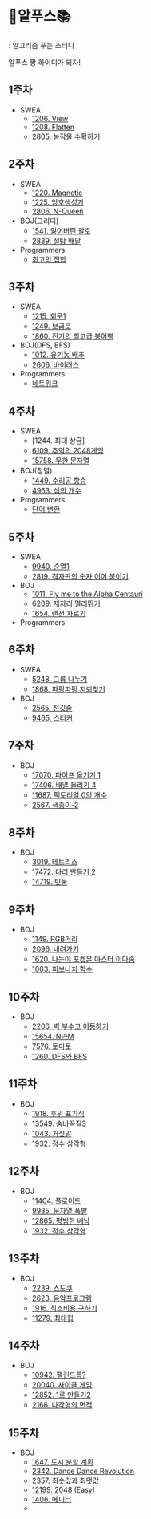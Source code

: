 # 🗻알푸스📚

 : 알고리즘 푸는 스터디

알푸스 짱 하이디가 되자!

## 1주차
* SWEA
  * [1206. View](https://github.com/SSAFY-9th-Seoul-class-11/Siwon_Park/blob/main/SSAFY9_11_Algorithm_Study/src/SWEA/Solution_1206.java)  
  * [1208. Flatten](https://github.com/SSAFY-9th-Seoul-class-11/Siwon_Park/blob/main/SSAFY9_11_Algorithm_Study/src/SWEA/Solution_1208.java)  
  * [2805. 농작물 수확하기](https://github.com/SSAFY-9th-Seoul-class-11/Siwon_Park/blob/main/SSAFY9_11_Algorithm_Study/src/SWEA/Solution_2805.java)  
## 2주차
* SWEA
  * [1220. Magnetic](https://github.com/SSAFY-9th-Seoul-class-11/Siwon_Park/blob/main/SSAFY9_11_Algorithm_Study/src/SWEA/Solution_SWEA_1220.java)
  * [1225. 암호생성기](https://github.com/SSAFY-9th-Seoul-class-11/Siwon_Park/blob/main/SSAFY9_11_Algorithm_Study/src/SWEA/Solution_SWEA_1225.java)
  * [2806. N-Queen](https://github.com/SSAFY-9th-Seoul-class-11/Siwon_Park/blob/main/SSAFY9_11_Algorithm_Study/src/SWEA/Solution_SWEA_2806.java)
* BOJ(그리디)
  * [1541. 잃어버린 괄호](https://github.com/SSAFY-9th-Seoul-class-11/Siwon_Park/blob/main/SSAFY9_11_Algorithm_Study/src/BOJ/Main_1541_잃어버린괄호_박시원.java)
  * [2839. 설탕 배달](https://github.com/SSAFY-9th-Seoul-class-11/Siwon_Park/blob/main/SSAFY9_11_Algorithm_Study/src/BOJ/Main_2839.java)
* Programmers
  * [최고의 집합](https://github.com/SSAFY-9th-Seoul-class-11/Siwon_Park/blob/main/SSAFY9_11_Algorithm_Study/src/Programmers/Lv3/BestSet.java)
## 3주차
* SWEA
  * [1215. 회문1](https://github.com/SSAFY-9th-Seoul-class-11/Siwon_Park/blob/main/SSAFY9_11_Algorithm_Study/src/SWEA/Solution_1215.java)
  * [1249. 보급로](https://github.com/SSAFY-9th-Seoul-class-11/Siwon_Park/blob/main/SSAFY9_11_Algorithm_Study/src/SWEA/Solution_1249.java)
  * [1860. 진기의 최고급 붕어빵](https://github.com/SSAFY-9th-Seoul-class-11/Siwon_Park/blob/main/SSAFY9_11_Algorithm_Study/src/SWEA/Solution_1860.java)
* BOJ(DFS, BFS)
  * [1012. 유기농 배추](https://github.com/SSAFY-9th-Seoul-class-11/Siwon_Park/blob/main/SSAFY9_11_Algorithm_Study/src/BOJ/Main_1012.java)
  * [2606. 바이러스](https://github.com/SSAFY-9th-Seoul-class-11/Siwon_Park/blob/main/SSAFY9_11_Algorithm_Study/src/BOJ/Main_2606.java)
* Programmers
  * [네트워크](https://github.com/SSAFY-9th-Seoul-class-11/Siwon_Park/blob/main/SSAFY9_11_Algorithm_Study/src/Programmers/Lv3/Network.java)
## 4주차
* SWEA
  * [1244. 최대 상금]
  * [6109. 추억의 2048게임](https://github.com/SSAFY-9th-Seoul-class-11/Siwon_Park/blob/main/SSAFY9_11_Algorithm_Study/src/SWEA/Solution_6109.java)
  * [15758. 무한 문자열](https://github.com/SSAFY-9th-Seoul-class-11/Siwon_Park/blob/main/SSAFY9_11_Algorithm_Study/src/SWEA/Solution_15758.java)
* BOJ(정렬)
  * [1449. 수리공 항승](https://github.com/SSAFY-9th-Seoul-class-11/Siwon_Park/blob/main/SSAFY9_11_Algorithm_Study/src/BOJ/Main_1449.java)
  * [4963. 섬의 개수](https://github.com/SSAFY-9th-Seoul-class-11/Siwon_Park/blob/main/SSAFY9_11_Algorithm_Study/src/BOJ/Main_4963.java)
* Programmers
  * [단어 변환](https://github.com/SSAFY-9th-Seoul-class-11/Siwon_Park/blob/main/SSAFY9_11_Algorithm_Study/src/Programmers/Lv3/ChangeWord.java)
## 5주차
* SWEA
  * [9940. 순열1](https://github.com/SSAFY-9th-Seoul-class-11/Siwon_Park/blob/main/SSAFY9_11_Algorithm_Study/src/SWEA/Solution_9940.java)
  * [2819. 격자판의 숫자 이어 붙이기](https://github.com/SSAFY-9th-Seoul-class-11/Siwon_Park/blob/main/SSAFY9_11_Algorithm_Study/src/SWEA/Solution_2819.java)
* BOJ
  * [1011. Fly me to the Alpha Centauri](https://github.com/SSAFY-9th-Seoul-class-11/Siwon_Park/blob/main/SSAFY9_11_Algorithm_Study/src/BOJ/Main_1011.java)
  * [6209. 제자리 멀리뛰기](https://github.com/SSAFY-9th-Seoul-class-11/Siwon_Park/blob/main/SSAFY9_11_Algorithm_Study/src/BOJ/Main_6209.java)
  * [1654. 랜선 자르기](https://github.com/SSAFY-9th-Seoul-class-11/Siwon_Park/blob/main/SSAFY9_11_Algorithm_Study/src/BOJ/Main_1654.java)
* Programmers
## 6주차
* SWEA
  * [5248. 그룹 나누기](https://github.com/SSAFY-9th-Seoul-class-11/Siwon_Park/blob/main/SSAFY9_11_Algorithm_Study/src/SWEA/Solution_5248.java)
  * [1868. 파핑파핑 지뢰찾기]()
* BOJ
  * [2565. 전깃줄](https://github.com/SSAFY-9th-Seoul-class-11/Siwon_Park/blob/main/SSAFY9_11_Algorithm_Study/src/BOJ/Main_2565.java)
  * [9465. 스티커](https://github.com/SSAFY-9th-Seoul-class-11/Siwon_Park/blob/main/SSAFY9_11_Algorithm_Study/src/BOJ/Main_9465.java)
## 7주차
* BOJ
  * [17070. 파이프 옮기기 1](https://github.com/SSAFY-9th-Seoul-class-11/Siwon_Park/blob/main/SSAFY9_11_Algorithm_Study/src/BOJ/Main_17070.java)
  * [17406. 배열 돌리기 4](https://github.com/SSAFY-9th-Seoul-class-11/Siwon_Park/blob/main/SSAFY9_11_Algorithm_Study/src/BOJ/Main_17406.java)
  * [11687. 팩토리얼 0의 개수](https://github.com/SSAFY-9th-Seoul-class-11/Siwon_Park/blob/main/SSAFY9_11_Algorithm_Study/src/BOJ/Main_11687.java)
  * [2567. 색종이-2](https://github.com/SSAFY-9th-Seoul-class-11/Siwon_Park/blob/main/SSAFY9_11_Algorithm_Study/src/BOJ/Main_2567.java)
## 8주차
* BOJ
  * [3019. 테트리스](https://github.com/SSAFY-9th-Seoul-class-11/Siwon_Park/blob/main/SSAFY9_11_Algorithm_Study/src/BOJ/Main_3019_%ED%85%8C%ED%8A%B8%EB%A6%AC%EC%8A%A4_%EB%B0%95%EC%8B%9C%EC%9B%90.java)
  * [17472. 다리 만들기 2]()
  * [14719. 빗물](https://github.com/SSAFY-9th-Seoul-class-11/Siwon_Park/blob/main/SSAFY9_11_Algorithm_Study/src/BOJ/Main_14719_%EB%B9%97%EB%AC%BC_%EB%B0%95%EC%8B%9C%EC%9B%90.java)
## 9주차
* BOJ
  * [1149. RGB거리](https://github.com/SSAFY-9th-Seoul-class-11/Siwon_Park/blob/main/SSAFY9_11_Algorithm_Study/src/BOJ/Main_1149_RGB%EA%B1%B0%EB%A6%AC_%EB%B0%95%EC%8B%9C%EC%9B%90.java)
  * [2096. 내려가기](https://github.com/SSAFY-9th-Seoul-class-11/Siwon_Park/blob/main/SSAFY9_11_Algorithm_Study/src/BOJ/Main_2096_%EB%82%B4%EB%A0%A4%EA%B0%80%EA%B8%B0_%EB%B0%95%EC%8B%9C%EC%9B%90.java)
  * [1620. 나는야 포켓몬 마스터 이다솜](https://github.com/SSAFY-9th-Seoul-class-11/Siwon_Park/blob/main/SSAFY9_11_Algorithm_Study/src/BOJ/Main_1620_%EB%82%98%EB%8A%94%EC%95%BC%ED%8F%AC%EC%BC%93%EB%AA%AC%EB%A7%88%EC%8A%A4%ED%84%B0%EC%9D%B4%EB%8B%A4%EC%86%9C_%EB%B0%95%EC%8B%9C%EC%9B%90.java)
  * [1003. 피보나치 함수](https://github.com/SSAFY-9th-Seoul-class-11/Siwon_Park/blob/main/SSAFY9_11_Algorithm_Study/src/BOJ/Main_1003_%ED%94%BC%EB%B3%B4%EB%82%98%EC%B9%98%ED%95%A8%EC%88%98_%EB%B0%95%EC%8B%9C%EC%9B%90.java)
## 10주차
* BOJ
  * [2206. 벽 부수고 이동하기](https://github.com/SSAFY-9th-Seoul-class-11/Siwon_Park/blob/main/SSAFY9_11_Algorithm_Study/src/BOJ/Main_2206_%EB%B2%BD%EB%B6%80%EC%88%98%EA%B3%A0%EC%9D%B4%EB%8F%99%ED%95%98%EA%B8%B0.java)
  * [15654. N과M](https://github.com/SSAFY-9th-Seoul-class-11/Siwon_Park/blob/main/SSAFY9_11_Algorithm_Study/src/BOJ/Main_15654_N%EA%B3%BCM_%EB%B0%95%EC%8B%9C%EC%9B%90.java)
  * [7576. 토마토](https://github.com/SSAFY-9th-Seoul-class-11/Siwon_Park/blob/main/SSAFY9_11_Algorithm_Study/src/BOJ/Main_7576_%ED%86%A0%EB%A7%88%ED%86%A0_%EB%B0%95%EC%8B%9C%EC%9B%90.java)
  * [1260. DFS와 BFS](https://github.com/SSAFY-9th-Seoul-class-11/Siwon_Park/blob/main/SSAFY9_11_Algorithm_Study/src/BOJ/Main_1260_DFS%EC%99%80BFS_%EB%B0%95%EC%8B%9C%EC%9B%90.java)
## 11주차
 * BOJ
   * [1918. 후위 표기식](https://github.com/SSAFY-9th-Seoul-class-11/Siwon_Park/blob/main/SSAFY9_11_Algorithm_Study/src/BOJ/Main_1918_%ED%9B%84%EC%9C%84%ED%91%9C%EA%B8%B0%EC%8B%9D_%EB%B0%95%EC%8B%9C%EC%9B%90.java)
   * [13549. 숨바꼭질3](https://github.com/SSAFY-9th-Seoul-class-11/Siwon_Park/blob/main/SSAFY9_11_Algorithm_Study/src/BOJ/Main_13549_%EC%88%A8%EB%B0%94%EA%BC%AD%EC%A7%883_%EB%B0%95%EC%8B%9C%EC%9B%90.java)
   * [1043. 거짓말](https://github.com/SSAFY-9th-Seoul-class-11/Siwon_Park/blob/main/SSAFY9_11_Algorithm_Study/src/BOJ/Main_1043_%EA%B1%B0%EC%A7%93%EB%A7%90_%EB%B0%95%EC%8B%9C%EC%9B%90.java)
   * [1932. 정수 삼각형](https://github.com/SSAFY-9th-Seoul-class-11/Siwon_Park/blob/main/SSAFY9_11_Algorithm_Study/src/BOJ/Main_1932_%EC%A0%95%EC%88%98%EC%82%BC%EA%B0%81%ED%98%95_%EB%B0%95%EC%8B%9C%EC%9B%90.java)
## 12주차
 * BOJ
   * [11404. 플로이드](https://github.com/SSAFY-9th-Seoul-class-11/Siwon_Park/blob/main/SSAFY9_11_Algorithm_Study/src/BOJ/Main_11404_%ED%94%8C%EB%A1%9C%EC%9D%B4%EB%93%9C_%EB%B0%95%EC%8B%9C%EC%9B%90.java)
   * [9935. 문자열 폭발](https://github.com/SSAFY-9th-Seoul-class-11/Siwon_Park/blob/main/SSAFY9_11_Algorithm_Study/src/BOJ/Main_9935_%EB%AC%B8%EC%9E%90%EC%97%B4%ED%8F%AD%EB%B0%9C_%EB%B0%95%EC%8B%9C%EC%9B%90.java)
   * [12865. 평범한 배낭](https://github.com/SSAFY-9th-Seoul-class-11/Siwon_Park/blob/main/SSAFY9_11_Algorithm_Study/src/BOJ/Main_12865_%ED%8F%89%EB%B2%94%ED%95%9C%EB%B0%B0%EB%82%AD_%EB%B0%95%EC%8B%9C%EC%9B%90.java)
   * [1932. 정수 삼각형](https://github.com/SSAFY-9th-Seoul-class-11/Siwon_Park/blob/main/SSAFY9_11_Algorithm_Study/src/BOJ/Main_1932_%EC%A0%95%EC%88%98%EC%82%BC%EA%B0%81%ED%98%95_%EB%B0%95%EC%8B%9C%EC%9B%90.java)
 ## 13주차
  * BOJ
    * [2239. 스도쿠](https://github.com/SSAFY-9th-Seoul-class-11/Siwon_Park/blob/main/SSAFY9_11_Algorithm_Study/src/BOJ/Main_2239_%EC%8A%A4%EB%8F%84%EC%BF%A0_%EB%B0%95%EC%8B%9C%EC%9B%90.java)
    * [2623. 음악프로그램](https://github.com/SSAFY-9th-Seoul-class-11/Siwon_Park/blob/main/SSAFY9_11_Algorithm_Study/src/BOJ/Main_2623_%EC%9D%8C%EC%95%85%ED%94%84%EB%A1%9C%EA%B7%B8%EB%9E%A8_%EB%B0%95%EC%8B%9C%EC%9B%90.java)
    * [1916. 최소비용 구하기](https://github.com/SSAFY-9th-Seoul-class-11/Siwon_Park/blob/main/SSAFY9_11_Algorithm_Study/src/BOJ/Main_1916_%EC%B5%9C%EC%86%8C%EB%B9%84%EC%9A%A9%EA%B5%AC%ED%95%98%EA%B8%B0_%EB%B0%95%EC%8B%9C%EC%9B%90.java)
    * [11279. 최대힙](https://github.com/SSAFY-9th-Seoul-class-11/Siwon_Park/blob/main/SSAFY9_11_Algorithm_Study/src/BOJ/Main_11279_%EC%B5%9C%EB%8C%80%ED%9E%99_%EB%B0%95%EC%8B%9C%EC%9B%90.java)
## 14주차
 * BOJ
   * [10942. 팰린드롬?](https://github.com/SSAFY-9th-Seoul-class-11/Siwon_Park/blob/main/SSAFY9_11_Algorithm_Study/src/BOJ/Main_10942_%ED%8C%B0%EB%A6%B0%EB%93%9C%EB%A1%AC_%EB%B0%95%EC%8B%9C%EC%9B%90.java)
   * [20040. 사이클 게임](https://github.com/SSAFY-9th-Seoul-class-11/Siwon_Park/blob/main/SSAFY9_11_Algorithm_Study/src/BOJ/Main_20040_%EC%82%AC%EC%9D%B4%ED%81%B4%EA%B2%8C%EC%9E%84_%EB%B0%95%EC%8B%9C%EC%9B%90.java)
   * [12852. 1로 만들기2](https://github.com/SSAFY-9th-Seoul-class-11/Siwon_Park/blob/main/SSAFY9_11_Algorithm_Study/src/BOJ/Main_12852_1%EB%A1%9C%EB%A7%8C%EB%93%A4%EA%B8%B02_%EB%B0%95%EC%8B%9C%EC%9B%90.java)
   * [2166. 다각형의 면적](https://github.com/SSAFY-9th-Seoul-class-11/Siwon_Park/blob/main/SSAFY9_11_Algorithm_Study/src/BOJ/Main_2166_%EB%8B%A4%EA%B0%81%ED%98%95%EC%9D%98%EB%A9%B4%EC%A0%81_%EB%B0%95%EC%8B%9C%EC%9B%90.java)
## 15주차
 * BOJ
   * [1647. 도시 분할 계획](https://github.com/SSAFY-9th-Seoul-class-11/Siwon_Park/blob/main/SSAFY9_11_Algorithm_Study/src/BOJ/Main_1647_%EB%8F%84%EC%8B%9C%EB%B6%84%ED%95%A0%EA%B3%84%ED%9A%8D_%EB%B0%95%EC%8B%9C%EC%9B%90.java)
   * [2342. Dance Dance Revolution]()
   * [2357. 최솟값과 최댓값]()
   * [12199. 2048 (Easy)]()
   * [1406. 에디터](https://github.com/SSAFY-9th-Seoul-class-11/Siwon_Park/blob/main/SSAFY9_11_Algorithm_Study/src/BOJ/Main_1406_%EC%97%90%EB%94%94%ED%84%B0_%EB%B0%95%EC%8B%9C%EC%9B%90.java)
   * []()


